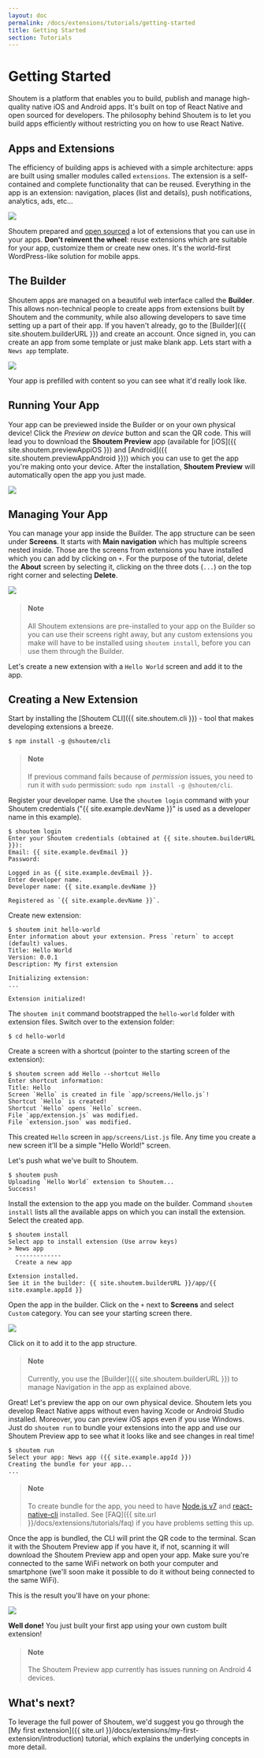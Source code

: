 ```yaml
---
layout: doc
permalink: /docs/extensions/tutorials/getting-started
title: Getting Started
section: Tutorials
---
```


# Getting Started

Shoutem is a platform that enables you to build, publish and manage high-quality native iOS and Android apps. It's built on top of React Native and open sourced for developers. The philosophy behind Shoutem is to let you build apps efficiently without restricting you on how to use React Native.

## Apps and Extensions

The efficiency of building apps is achieved with a simple architecture: apps are built using smaller modules called `extensions`. The extension is a self-contained and complete functionality that can be reused. Everything in the app is an extension: navigation, places (list and details), push notifications, analytics, ads, etc...

<p class="image">
<img src='{{ site.url }}/img/tutorials/getting-started/apps-are-made-of-extensions.png'/>
</p>

Shoutem prepared and [open sourced](https://github.com/shoutem/extensions) a lot of extensions that you can use in your apps. **Don't reinvent the wheel**: reuse extensions which are suitable for your app, customize them or create new ones. It's the world-first WordPress-like solution for mobile apps.

## The Builder

Shoutem apps are managed on a beautiful web interface called the **Builder**. This allows non-technical people to create apps from extensions built by Shoutem and the community, while also allowing developers to save time setting up a part of their app. If you haven't already, go to the [Builder]({{ site.shoutem.builderURL }}) and create an account. Once signed in, you can create an app from some  template or just make blank app. Lets start with a `News app` template.

<p class="image">
<img src='{{ site.url }}/img/tutorials/getting-started/builder-news-app.png'/>
</p>

Your app is prefilled with content so you can see what it'd really look like.

## Running Your App

Your app can be previewed inside the Builder or on your own physical device! Click the _Preview on device_ button and scan the QR code. This will lead you to download the **Shoutem Preview** app (available for [iOS]({{ site.shoutem.previewAppiOS }}) and [Android]({{ site.shoutem.previewAppAndroid }})) which you can use to get the app you're making onto your device. After the installation, **Shoutem Preview** will automatically open the app you just made.

<p class="image">
<img src='{{ site.url }}/img/tutorials/getting-started/shoutem-preview-app.png'/>
</p>

## Managing Your App

You can manage your app inside the Builder. The app structure can be seen under **Screens**. It starts with **Main navigation** which has multiple screens nested inside. Those are the screens from extensions you have installed which you can add by clicking on `+`. For the purpose of the tutorial, delete the **About** screen by selecting it, clicking on the three dots (`...`) on the top right corner and selecting **Delete**.

<p class="image">
<img src='{{ site.url }}/img/tutorials/getting-started/delete-starting-screen.png'/>
</p>

> #### Note
> All Shoutem extensions are pre-installed to your app on the Builder so you can use their screens right away, but any custom extensions you make will have to be installed using `shoutem install`, before you can use them through the Builder.

Let's create a new extension with a `Hello World` screen and add it to the app.

## Creating a New Extension

Start by installing the [Shoutem CLI]({{ site.shoutem.cli }}) - tool that makes developing extensions a breeze.

```ShellSession
$ npm install -g @shoutem/cli
```

> #### Note
> If previous command fails because of _permission_ issues, you need to run it with `sudo` permission: `sudo npm install -g @shoutem/cli`.

Register your developer name. Use the `shoutem login` command with your Shoutem credentials ("{{ site.example.devName }}" is used as a developer name in this example).

```ShellSession
$ shoutem login
Enter your Shoutem credentials (obtained at {{ site.shoutem.builderURL }}):
Email: {{ site.example.devEmail }}
Password:

Logged in as {{ site.example.devEmail }}.
Enter developer name.
Developer name: {{ site.example.devName }}

Registered as `{{ site.example.devName }}`.
```

Create new extension:

```ShellSession
$ shoutem init hello-world
Enter information about your extension. Press `return` to accept (default) values.
Title: Hello World
Version: 0.0.1
Description: My first extension

Initializing extension:
...

Extension initialized!
```

The `shoutem init` command bootstrapped the `hello-world` folder with extension files. Switch over to the extension folder:

```ShellSession
$ cd hello-world
```

Create a screen with a shortcut (pointer to the starting screen of the extension):

```ShellSession
$ shoutem screen add Hello --shortcut Hello
Enter shortcut information:
Title: Hello
Screen `Hello` is created in file `app/screens/Hello.js`!
Shortcut `Hello` is created!
Shortcut `Hello` opens `Hello` screen.
File `app/extension.js` was modified.
File `extension.json` was modified.
```

This created `Hello` screen in `app/screens/List.js` file. Any time you create a new screen it'll be a simple "Hello World!" screen.

Let's push what we've built to Shoutem.

```ShellSession
$ shoutem push
Uploading `Hello World` extension to Shoutem...
Success!
```

Install the extension to the app you made on the builder. Command `shoutem install` lists all the available apps on which you can install the extension. Select the created app.

```ShellSession
$ shoutem install
Select app to install extension (Use arrow keys)
> News app
  -------------
  Create a new app

Extension installed.
See it in the builder: {{ site.shoutem.builderURL }}/app/{{ site.example.appId }}
```

Open the app in the builder. Click on the `+` next to **Screens** and select `Custom` category. You can see your starting screen there.

<p class="image">
<img src='{{ site.url }}/img/tutorials/getting-started/custom-starting-screen.png'/>
</p>

Click on it to add it to the app structure.

> #### Note
> Currently, you use the [Builder]({{ site.shoutem.builderURL }}) to manage Navigation in the app as explained above.

Great! Let's preview the app on our own physical device. Shoutem lets you develop React Native apps without even having Xcode or Android Studio installed. Moreover, you can preview iOS apps even if you use Windows. Just do `shoutem run` to bundle your extensions into the app and use our Shoutem Preview app to see what it looks like and see changes in real time!

```ShellSession
$ shoutem run
Select your app: News app ({{ site.example.appId }})
Creating the bundle for your app...
...
```

> #### Note
> To create bundle for the app, you need to have [Node.js v7](https://nodejs.org/en/) and [react-native-cli](http://npmjs.com/package/react-native-cli) installed. See [FAQ]({{ site.url }}/docs/extensions/tutorials/faq) if you have problems setting this up.

Once the app is bundled, the CLI will print the QR code to the terminal. Scan it with the Shoutem Preview app if you have it, if not, scanning it will download the Shoutem Preview app and open your app. Make sure you're connected to the same WiFi network on both your computer and smartphone (we'll soon make it possible to do it without being connected to the same WiFi).

This is the result you'll have on your phone:

<p class="image">
<img src='{{ site.url }}/img/tutorials/getting-started/hello-world.png'/>
</p>

**Well done!** You just built your first app using your own custom built extension!

> #### Note
> The Shoutem Preview app currently has issues running on Android 4 devices.

## What's next?

To leverage the full power of Shoutem, we'd suggest you go through the [My first extension]({{ site.url }}/docs/extensions/my-first-extension/introduction) tutorial, which explains the underlying concepts in more detail.
